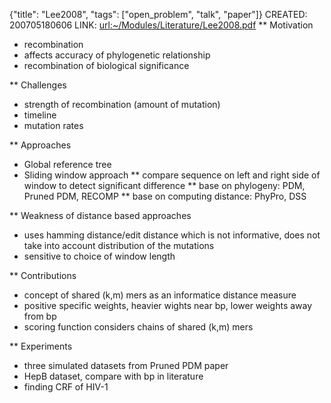 {"title": "Lee2008", "tags": ["open_problem", "talk", "paper"]}
CREATED: 200705180606
LINK: <url:~/Modules/Literature/Lee2008.pdf>
** Motivation
 * recombination
 * affects accuracy of phylogenetic relationship
 * recombination of biological significance

** Challenges
 * strength of recombination (amount of mutation)
 * timeline
 * mutation rates

** Approaches
 * Global reference tree
 * Sliding window approach
 ** compare sequence on left and right side of window to detect significant difference
 ** base on phylogeny: PDM, Pruned PDM, RECOMP
 ** base on computing distance: PhyPro, DSS

** Weakness of distance based approaches
 * uses hamming distance/edit distance which is not informative, does not take into account distribution of the mutations
 * sensitive to choice of window length

** Contributions
 * concept of shared (k,m) mers as an informatice distance measure
 * positive specific weights, heavier wights near bp, lower weights away from bp
 * scoring function considers chains of shared (k,m) mers

** Experiments
 * three simulated datasets from Pruned PDM paper
 * HepB dataset, compare with bp in literature
 * finding CRF of HIV-1
